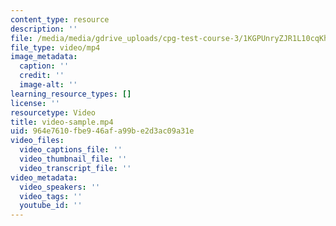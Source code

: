 ```yaml
---
content_type: resource
description: ''
file: /media/media/gdrive_uploads/cpg-test-course-3/1KGPUnryZJR1L10cqKho0rHIWQazmcShS/video-sample.mp4
file_type: video/mp4
image_metadata:
  caption: ''
  credit: ''
  image-alt: ''
learning_resource_types: []
license: ''
resourcetype: Video
title: video-sample.mp4
uid: 964e7610-fbe9-46af-a99b-e2d3ac09a31e
video_files:
  video_captions_file: ''
  video_thumbnail_file: ''
  video_transcript_file: ''
video_metadata:
  video_speakers: ''
  video_tags: ''
  youtube_id: ''
---
```

